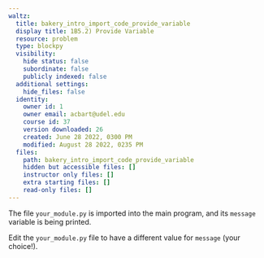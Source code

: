 ```yaml
---
waltz:
  title: bakery_intro_import_code_provide_variable
  display title: 1B5.2) Provide Variable
  resource: problem
  type: blockpy
  visibility:
    hide status: false
    subordinate: false
    publicly indexed: false
  additional settings:
    hide_files: false
  identity:
    owner id: 1
    owner email: acbart@udel.edu
    course id: 37
    version downloaded: 26
    created: June 28 2022, 0300 PM
    modified: August 28 2022, 0235 PM
  files:
    path: bakery_intro_import_code_provide_variable
    hidden but accessible files: []
    instructor only files: []
    extra starting files: []
    read-only files: []
---
```

The file `your_module.py` is imported into the main program, and its `message` variable is being printed.

Edit the `your_module.py` file to have a different value for `message` (your choice!).